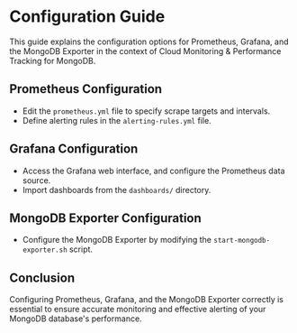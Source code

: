 # Configuration Guide

This guide explains the configuration options for Prometheus, Grafana, and the MongoDB Exporter in the context of Cloud Monitoring & Performance Tracking for MongoDB.

## Prometheus Configuration

- Edit the `prometheus.yml` file to specify scrape targets and intervals.
- Define alerting rules in the `alerting-rules.yml` file.

## Grafana Configuration

- Access the Grafana web interface, and configure the Prometheus data source.
- Import dashboards from the `dashboards/` directory.

## MongoDB Exporter Configuration

- Configure the MongoDB Exporter by modifying the `start-mongodb-exporter.sh` script.

## Conclusion

Configuring Prometheus, Grafana, and the MongoDB Exporter correctly is essential to ensure accurate monitoring and effective alerting of your MongoDB database's performance.
